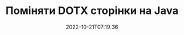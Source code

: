---
############################# Static ############################
layout: "auto-gen-merger"
date: 2022-10-21T07:19:36
draft: false
otherformats: epub html mht mhtml odp ods odt one otp ott pdf pps ppsx ppt pptx rtf

############################# Head ############################
head_title: "Обміняти й обмінюватися DOTX сторінками на Java"
head_description: "Поміняйте та обміняйтеся позиціями двох сторінок у файлі DOTX у Java за допомогою API об’єднання документів."

############################# Header ############################
title: "Поміняти DOTX сторінки на Java"
description: "Поміняйте місцями сторінки DOTX кількома рядками коду Java."
bg_image: "https://cms.admin.containerize.com/templates/aspose/App_Themes/V3/images/bg/header1.png"
bg_overlay: false
button:
    enable: true
    icon: "fas fa-arrow-down"
    label: "Завантажте безкоштовну пробну версію"
    link: "https://downloads.groupdocs.com/merger/java"

############################# SubMenu ############################
submenu:
    enable: true

    left:
        img_alt: "GroupDocs.Merger for Java"
        image: "https://cms.admin.containerize.com/templates/groupdocs/images/product-logos/90x90-noborder/groupdocs-merger-java.png"
        product: "GroupDocs.Merger"
        platform: "Java"

    middle:
        button:

            # button loop
            - link: "https://apireference.groupdocs.com/merger/java"
              text: "Довідник API"

            # button loop
            - link: "https://github.com/groupdocs-merger"
              text: "Приклади коду"

            # button loop
            - link: "https://products.groupdocs.app/merger/family"
              text: "Живі демонстрації"

            # button loop
            - link: "https://purchase.groupdocs.com/pricing/merger/java"
              text: "Ціноутворення"

    right:
        link_download: "https://downloads.groupdocs.com/merger"
        link_learn: "https://docs.groupdocs.com/merger/java"
        link_buy: "https://purchase.groupdocs.com"

############################# About ############################
about:
    enable: true
    title: "Про API GroupDocs.Merger for Java"
    content: |
        [GroupDocs.Merger for Java](/uk/merger/java/) пропонує просте рішення для безпечного об’єднання та розділення між широким діапазоном форматів документів, включаючи PDF, Microsoft Office (Word, Excel, PowerPoint). , OneNote), OpenDocument, HTML, зображення та багато іншого в програмах Java. Додавши лише кілька рядків коду, виконайте кілька операцій з документами, наприклад переміщення, видалення, поворот, заміну, вилучення або зміну орієнтації сторінок у документах. API об’єднання документів також підтримує попередній перегляд сторінок документа як зображення для аналізу структури документа, форматування та вмісту на сторінці.
        
        GroupDocs.Merger API є правильним вибором для корпоративних рішень, яким потрібні функції обміну сторінками файлів. Ці API добре підтримуються на всіх основних операційних системах і платформах, включаючи J2SE 7.0 (1.7), J2SE 8.0 (1.8), Java 10.

############################# Steps ############################
steps:
    enable: true
    title_left: "Поміняти DOTX сторінками файлів у Java"
    content_left: |
        [GroupDocs.Merger for Java](/uk/merger/java/) полегшує розробникам Java заміну сторінок у файлі DOTX, реалізувавши кілька простих кроків .
        
        * Ініціалізуйте **SwapOptions**, щоб указати номери сторінок для обміну.
        * Створіть новий екземпляр **Merger** і передайте вихідний шлях до документа як параметр конструктора.
        * Викличте **swapPages** і передайте об’єкт **SwapOptions**.
        * Викличте **save** і вкажіть шлях до файлу для збереження отриманого документа.

    title_right: "Системні вимоги"
    content_right: |
        API GroupDocs.Merger for Java підтримуються на всіх основних платформах і операційних системах. Перш ніж виконувати наведений нижче код, переконайтеся, що у вашій системі встановлено такі передумови.

        * Операційні системи: Microsoft Windows, Linux, MacOS
        * Середовища розробки: NetBeans, IntelliJ IDEA, Eclipse
        * Каркаси: J2SE 7.0 (1.7), J2SE 8.0 (1.8), Java 10
        * Завантажте останню версію GroupDocs.Merger for Java з [Maven](https://repository.groupdocs.com/webapp/#/artifacts/browse/tree/General/repo/com/groupdocs/groupdocs-merger)
         
    code: |
     {{% merger/additional-styles %}}
     {{< merger/code-merger title="Як поміняти місцями сторінки файлу DOTX за допомогою прикладу коду Java">}}

        ```java    
        // Поміняти місцями сторінки файлу DOTX за допомогою API GroupDocs.Merger
        int pageNumber1 = 6;
        int pageNumber2 = 1;

        // Ініціалізуйте клас SwapOptions, щоб указати номери сторінок для обміну
        SwapOptions swapOptions = new SwapOptions(pageNumber2, pageNumber1);

        // Створення екземпляра злиття з вхідним документом DOTX
        Merger merger = new Merger("input.dotx");

        // Викличте метод SwapPages і передайте йому об’єкт SwapOptions
        merger.swapPages(swapOptions);
    
        // Викличте метод збереження та передайте потрібний шлях до файлу, щоб зберегти вихідний документ
        merger.save("output.dotx");
        ```
     {{< /merger/code-merger >}}

############################# Demos ############################
demos:
    enable: true
    title: "Демонстрації в прямому ефірі - обміняйте DOTX сторінками файлів онлайн"
    content: |
       Поміняйте DOTX сторінки файлу просто зараз, відвідавши веб-сайт [GroupDocs.Merger Live Demos](https://products.groupdocs.app/splitter/swap-pages/dotx).
       Жива демонстрація має такі переваги.
        
############################# About Formats ############################
about_formats:
    enable: true

############################# More Formats ############################
more_formats:
    enable: true
    title: "Поміняйте сторінки інших форматів файлів"
    content: |
        Java API об’єднання та розділення документів для форматів файлів і зображень. Поміняйте деякі з популярних форматів файлів, як зазначено нижче.

############################# Back to top ###############################
back_to_top:
    enable: true
---